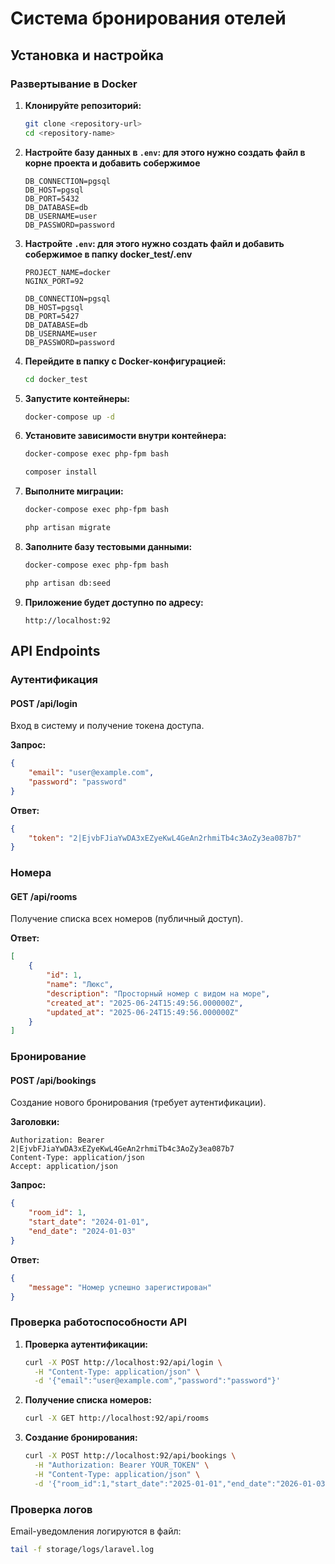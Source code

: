# Система бронирования отелей

## Установка и настройка

### Развертывание в Docker

1. **Клонируйте репозиторий:**

    ```bash
    git clone <repository-url>
    cd <repository-name>
    ```

2. **Настройте базу данных в `.env`: для этого нужно создать файл в корне проекта и добавить собержимое**

    ```env
    DB_CONNECTION=pgsql
    DB_HOST=pgsql
    DB_PORT=5432
    DB_DATABASE=db
    DB_USERNAME=user
    DB_PASSWORD=password
    ```

3. **Настройте `.env`: для этого нужно создать файл и добавить собержимое в папку docker_test/.env**

    ```env
    PROJECT_NAME=docker
    NGINX_PORT=92

    DB_CONNECTION=pgsql
    DB_HOST=pgsql
    DB_PORT=5427
    DB_DATABASE=db
    DB_USERNAME=user
    DB_PASSWORD=password
    ```

4. **Перейдите в папку с Docker-конфигурацией:**

    ```bash
    cd docker_test
    ```

5. **Запустите контейнеры:**

    ```bash
    docker-compose up -d
    ```

6. **Установите зависимости внутри контейнера:**

    ```bash
    docker-compose exec php-fpm bash
    ```

    ```bash
    composer install
    ```

7. **Выполните миграции:**

    ```bash
    docker-compose exec php-fpm bash
    ```

    ```bash
    php artisan migrate
    ```

8. **Заполните базу тестовыми данными:**

    ```bash
    docker-compose exec php-fpm bash
    ```

    ```bash
    php artisan db:seed
    ```

9. **Приложение будет доступно по адресу:**
    ```
    http://localhost:92
    ```

## API Endpoints

### Аутентификация

#### POST /api/login

Вход в систему и получение токена доступа.

**Запрос:**

```json
{
    "email": "user@example.com",
    "password": "password"
}
```

**Ответ:**

```json
{
    "token": "2|EjvbFJiaYwDA3xEZyeKwL4GeAn2rhmiTb4c3AoZy3ea087b7"
}
```

### Номера

#### GET /api/rooms

Получение списка всех номеров (публичный доступ).

**Ответ:**

```json
[
    {
        "id": 1,
        "name": "Люкс",
        "description": "Просторный номер с видом на море",
        "created_at": "2025-06-24T15:49:56.000000Z",
        "updated_at": "2025-06-24T15:49:56.000000Z"
    }
]
```

### Бронирование

#### POST /api/bookings

Создание нового бронирования (требует аутентификации).

**Заголовки:**

```
Authorization: Bearer 2|EjvbFJiaYwDA3xEZyeKwL4GeAn2rhmiTb4c3AoZy3ea087b7
Content-Type: application/json
Accept: application/json
```

**Запрос:**

```json
{
    "room_id": 1,
    "start_date": "2024-01-01",
    "end_date": "2024-01-03"
}
```

**Ответ:**

```json
{
    "message": "Номер успешно зарегистирован"
}
```

### Проверка работоспособности API

1. **Проверка аутентификации:**

    ```bash
    curl -X POST http://localhost:92/api/login \
      -H "Content-Type: application/json" \
      -d '{"email":"user@example.com","password":"password"}'
    ```

2. **Получение списка номеров:**

    ```bash
    curl -X GET http://localhost:92/api/rooms
    ```

3. **Создание бронирования:**
    ```bash
    curl -X POST http://localhost:92/api/bookings \
      -H "Authorization: Bearer YOUR_TOKEN" \
      -H "Content-Type: application/json" \
      -d '{"room_id":1,"start_date":"2025-01-01","end_date":"2026-01-03"}'
    ```

### Проверка логов

Email-уведомления логируются в файл:

```bash
tail -f storage/logs/laravel.log
```
